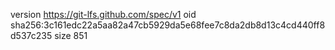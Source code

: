 version https://git-lfs.github.com/spec/v1
oid sha256:3c161edc22a5aa82a47cb5929da5e68fee7c8da2db8d13c4cd440ff8d537c235
size 851
